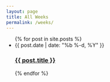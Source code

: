```yaml
---
layout: page
title: All Weeks
permalink: /weeks/
---
```

<ul class="post-list">
  {% for post in site.posts %}
    <li>
      <span class="post-meta">{{ post.date | date: "%b %-d, %Y" }}</span>
      <h3><a class="post-link" href="{{ post.url | relative_url }}">{{ post.title }}</a></h3>
    </li>
  {% endfor %}
</ul>
